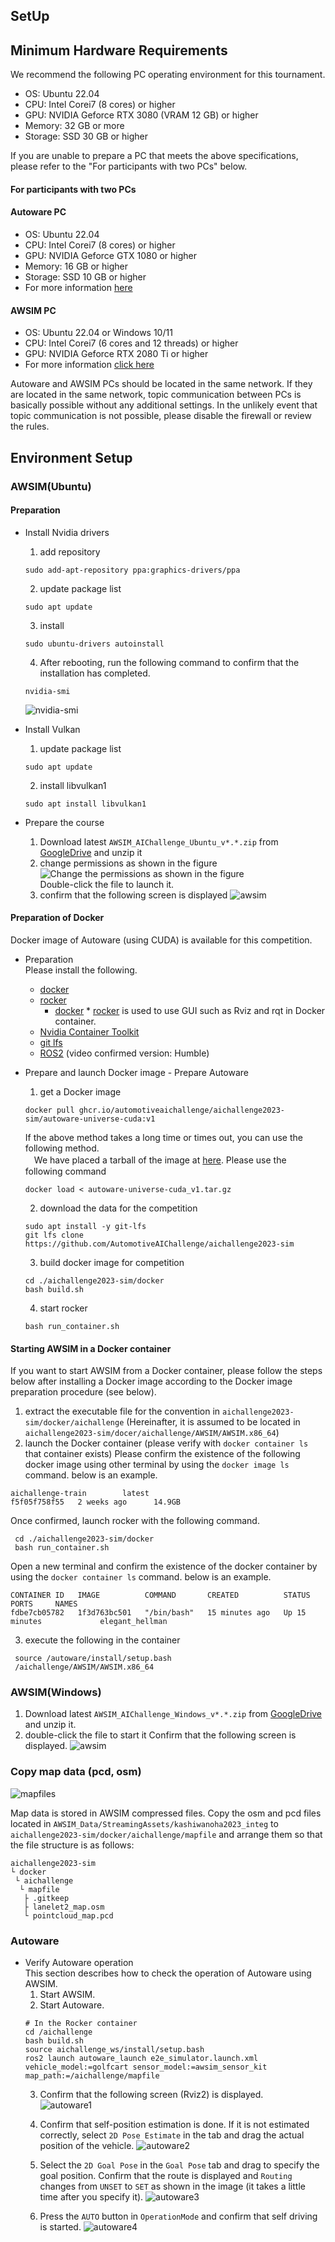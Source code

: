 ## SetUp


## Minimum Hardware Requirements
We recommend the following PC operating environment for this tournament.


* OS: Ubuntu 22.04
* CPU: Intel Corei7 (8 cores) or higher
* GPU: NVIDIA Geforce RTX 3080 (VRAM 12 GB) or higher
* Memory: 32 GB or more
* Storage: SSD 30 GB or higher


If you are unable to prepare a PC that meets the above specifications, please refer to the "For participants with two PCs" below.
#### For participants with two PCs
#### Autoware PC
* OS: Ubuntu 22.04
* CPU: Intel Corei7 (8 cores) or higher
* GPU: NVIDIA Geforce GTX 1080 or higher
* Memory: 16 GB or higher
* Storage: SSD 10 GB or higher
* For more information [here](https://autowarefoundation.github.io/autoware-documentation/main/installation/)


#### AWSIM PC
* OS: Ubuntu 22.04 or Windows 10/11
* CPU: Intel Corei7 (6 cores and 12 threads) or higher
* GPU: NVIDIA Geforce RTX 2080 Ti or higher
* For more information [click here](https://tier4.github.io/AWSIM/)


Autoware and AWSIM PCs should be located in the same network.
If they are located in the same network, topic communication between PCs is basically possible without any additional settings. In the unlikely event that topic communication is not possible, please disable the firewall or review the rules.
  
    
## Environment Setup
### AWSIM(Ubuntu)
#### Preparation
* Install Nvidia drivers
  1. add repository
  ```
  sudo add-apt-repository ppa:graphics-drivers/ppa
  ```
  2. update package list
  ```
  sudo apt update
  ```
  3. install 
  ```
  sudo ubuntu-drivers autoinstall
  ```
  4. After rebooting, run the following command to confirm that the installation has completed.
  ```
  nvidia-smi
  ```
  ![nvidia-smi](../images/setup/nvidia-smi.png)
 
 * Install Vulkan
    1. update package list
    ```
    sudo apt update
    ```
    2. install libvulkan1
    ```
    sudo apt install libvulkan1
    ```
 * Prepare the course
   1. Download latest `AWSIM_AIChallenge_Ubuntu_v*.*.zip` from [GoogleDrive](https://drive.google.com/drive/folders/1zONmvBjqMzveemkZmNdd4icbpwnDYvTq?usp=sharing) and unzip it
   2. change permissions as shown in the figure    
   ![Change the permissions as shown in the figure ](../images/setup/permmision.png)  
   Double-click the file to launch it.
   3. confirm that the following screen is displayed
      ![awsim](../images/setup/awsim.png)
  
#### Preparation of Docker
Docker image of Autoware (using CUDA) is available for this competition.
* Preparation  
Please install the following.
  * [docker](https://docs.docker.com/engine/install/ubuntu/)
  * [rocker](https://github.com/osrf/rocker) 
     * [docker](https://docs.docker.com/engine/install/ubuntu/) * [rocker](https://github.com/osrf/rocker) is used to use GUI such as Rviz and rqt in Docker container.
  * [Nvidia Container Toolkit](https://docs.nvidia.com/datacenter/cloud-native/container-toolkit/install-guide.html)
  * [git lfs](https://packagecloud.io/github/git-lfs/install)
  * [ROS2](https://docs.ros.org/en/humble/index.html) (video confirmed version: Humble)
  
* Prepare and launch Docker image - Prepare Autoware
   1. get a Docker image
    ```
   docker pull ghcr.io/automotiveaichallenge/aichallenge2023-sim/autoware-universe-cuda:v1
    ```
    If the above method takes a long time or times out, you can use the following method.  
　We have placed a tarball of the image at [here](https://drive.google.com/file/d/1mOEpiN36UPe70NqiibloDcd_ewgMr_5P/view?usp=sharing). Please use the following command
   ```
   docker load < autoware-universe-cuda_v1.tar.gz
   ``` 
    2. download the data for the competition
    ```
    sudo apt install -y git-lfs
    git lfs clone https://github.com/AutomotiveAIChallenge/aichallenge2023-sim
    ```
    3. build docker image for competition
    ```
    cd ./aichallenge2023-sim/docker
    bash build.sh
    ```
    4. start rocker
    ```
    bash run_container.sh
    ```

        
#### Starting AWSIM in a Docker container
If you want to start AWSIM from a Docker container, please follow the steps below after installing a Docker image according to the Docker image preparation procedure (see below).
  1. extract the executable file for the convention in `aichallenge2023-sim/docker/aichallenge` (Hereinafter, it is assumed to be located in `aichallenge2023-sim/docer/aichallenge/AWSIM/AWSIM.x86_64`)
  2. launch the Docker container (please verify with `docker container ls` that container exists)
   Please confirm the existence of the following docker image using other terminal by using the `docker image ls` command. below is an example.
   ```
   aichallenge-train        latest                            f5f05f758f55   2 weeks ago      14.9GB
   ```
   Once confirmed, launch rocker with the following command.
   ```
    cd ./aichallenge2023-sim/docker
    bash run_container.sh
   ```
   Open a new terminal and confirm the existence of the docker container by using the `docker container ls` command. below is an example.
   ```
   CONTAINER ID   IMAGE          COMMAND       CREATED          STATUS          PORTS     NAMES
   fdbe7cb05782   1f3d763bc501   "/bin/bash"   15 minutes ago   Up 15 minutes             elegant_hellman
   ```
  3. execute the following in the container
   ```
    source /autoware/install/setup.bash
    /aichallenge/AWSIM/AWSIM.x86_64
   ```

### AWSIM(Windows)
  1. Download latest `AWSIM_AIChallenge_Windows_v*.*.zip` from [GoogleDrive](https://drive.google.com/drive/folders/1p-_rZLDVncssgYTwjBmLKMyGQxOKHV5Q?usp=sharing) and unzip it.   
  2. double-click the file to start it
  Confirm that the following screen is displayed.
    ![awsim](../images/setup/awsim.png)

### Copy map data (pcd, osm)

![mapfiles](../images/setup/mapfiles.png)

Map data is stored in AWSIM compressed files. Copy the osm and pcd files located in `AWSIM_Data/StreamingAssets/kashiwanoha2023_integ` to `aichallenge2023-sim/docker/aichallenge/mapfile` and arrange them so that the file structure is as follows:
```
aichallenge2023-sim
└ docker
 └ aichallenge
  └ mapfile
   ├ .gitkeep
   ├ lanelet2_map.osm
   └ pointcloud_map.pcd
```

### Autoware      
 * Verify Autoware operation  
   This section describes how to check the operation of Autoware using AWSIM. 
   1. Start AWSIM. 
   2. Start Autoware.
   ```
   # In the Rocker container
   cd /aichallenge
   bash build.sh
   source aichallenge_ws/install/setup.bash
   ros2 launch autoware_launch e2e_simulator.launch.xml vehicle_model:=golfcart sensor_model:=awsim_sensor_kit map_path:=/aichallenge/mapfile
   ```
   3. Confirm that the following screen (Rviz2) is displayed.  
   ![autoware1](../images/setup/autoware1.png)   
     
   4. Confirm that self-position estimation is done. If it is not estimated correctly, select `2D Pose Estimate` in the tab and drag the actual position of the vehicle.
   ![autoware2](../images/setup/autoware2.png)   
      
   5. Select the `2D Goal Pose` in the `Goal Pose` tab and drag to specify the goal position. Confirm that the route is displayed and `Routing` changes from `UNSET` to `SET` as shown in the image (it takes a little time after you specify it). 
   ![autoware3](../images/setup/autoware3.png)          
       
   6. Press the `AUTO` button in `OperationMode` and confirm that self driving is started.
   ![autoware4](../images/setup/autoware4.png) 

